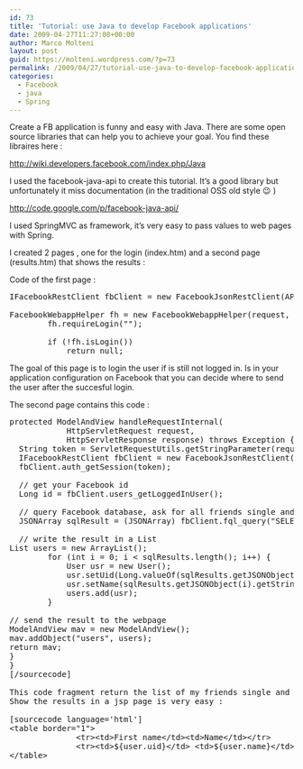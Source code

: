 ```yaml
---
id: 73
title: 'Tutorial: use Java to develop Facebook applications'
date: 2009-04-27T11:27:08+00:00
author: Marco Molteni
layout: post
guid: https://molteni.wordpress.com/?p=73
permalink: /2009/04/27/tutorial-use-java-to-develop-facebook-applications-example/
categories:
  - Facebook
  - java
  - Spring
---
```

Create a FB application is funny and easy with Java. There are some open source libraries that can help you to achieve your goal. You find these libraires here :
  
<http://wiki.developers.facebook.com/index.php/Java>
  
I used the facebook-java-api to create this tutorial. It’s a good library but unfortunately it miss documentation (in the traditional OSS old style 😉 )
  
<http://code.google.com/p/facebook-java-api/>
  
I used SpringMVC as framework, it’s very easy to pass values to web pages with Spring.
  
I created 2 pages , one for the login (index.htm) and a second page (results.htm) that shows the results :
  
Code of the first page :

<pre class="brush: java; title: ; notranslate" title="">IFacebookRestClient fbClient = new FacebookJsonRestClient(API_KEY, SECRET_CODE)

FacebookWebappHelper fh = new FacebookWebappHelper(request, response, API_KEY, SECRET_CODE, fbClient);
        fh.requireLogin("");
        
        if (!fh.isLogin())
            return null;
</pre>

The goal of this page is to login the user if is still not logged in. Is in your application configuration on Facebook that you can decide where to send the user after the succesful login.

The second page contains this code :

<pre class="brush: java; title: ; notranslate" title="">protected ModelAndView handleRequestInternal(
            HttpServletRequest request,
            HttpServletResponse response) throws Exception {
  String token = ServletRequestUtils.getStringParameter(request, "auth_token");
  IFacebookRestClient fbClient = new FacebookJsonRestClient(API_KEY, SECRET_CODE);
  fbClient.auth_getSession(token);

  // get your Facebook id
  Long id = fbClient.users_getLoggedInUser();
  
  // query Facebook database, ask for all friends single and give me their uid and their complete name
  JSONArray sqlResult = (JSONArray) fbClient.fql_query("SELECT uid, name FROM user WHERE  relationship_status='single' AND uid IN (SELECT uid2 FROM friend WHERE uid1 = " + id.toString() + ")");

  // write the result in a List
List users = new ArrayList();
        for (int i = 0; i &lt; sqlResults.length(); i++) {
            User usr = new User();
            usr.setUid(Long.valueOf(sqlResults.getJSONObject(i).getString("uid")));
            usr.setName(sqlResults.getJSONObject(i).getString("name"));
            users.add(usr);
        }

// send the result to the webpage
ModelAndView mav = new ModelAndView();
mav.addObject("users", users);
return mav;
}
}
&#91;/sourcecode&#93;

This code fragment return the list of my friends single and I put this friends in an ArrayList of User (class included in facebook-java-api).
Show the results in a jsp page is very easy :

&#91;sourcecode language='html'&#93;
&lt;table border="1"&gt;
              &lt;tr&gt;&lt;td&gt;First name&lt;/td&gt;&lt;td&gt;Name&lt;/td&gt;&lt;/tr&gt;      
              &lt;tr&gt;&lt;td&gt;${user.uid}&lt;/td&gt; &lt;td&gt;${user.name}&lt;/td&gt;&lt;/tr&gt;
&lt;/table&gt;
</pre>